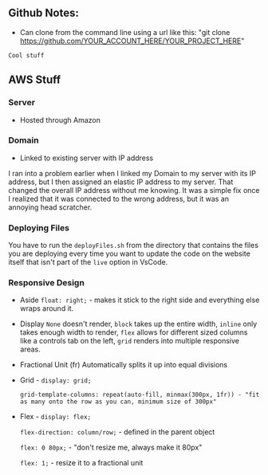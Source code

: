 ## Github Notes:
- Can clone from the command line using a url like this: "git clone https://github.com/YOUR_ACCOUNT_HERE/YOUR_PROJECT_HERE"

` Cool stuff `

## AWS Stuff
### Server
- Hosted through Amazon

### Domain
- Linked to existing server with IP address

I ran into a problem earlier when I linked my Domain to my server with its IP address, but I then assigned an elastic IP address to my server. That changed the overall IP address without me knowing. It was a simple fix once I realized that it was connected to the wrong address, but it was an annoying head scratcher.

### Deploying Files

You have to run the `deployFiles.sh` from the directory that contains the files you are deploying every time you want to update the code on the website itself that isn't part of the `live` option in VsCode.

### Responsive Design
- Aside
    `float: right;` - makes it stick to the right side and everything else wraps around it.

- Display
    `None` doesn't render, `block` takes up the entire width, `inline` only takes enough width to render, `flex` allows for different sized columns like a controls tab on the left, `grid` renders into multiple responsive areas.

- Fractional Unit (fr)
    Automatically splits it up into equal divisions

- Grid - `display: grid;`

    `grid-template-columns: repeat(auto-fill, minmax(300px, 1fr)) - "fit as many onto the row as you can, minimum size of 300px"`

- Flex - `display: flex;`

    `flex-direction: column/row;` - defined in the parent object

    `flex: 0 80px;` - "don't resize me, always make it 80px"

    `flex: 1;` - resize it to a fractional unit
